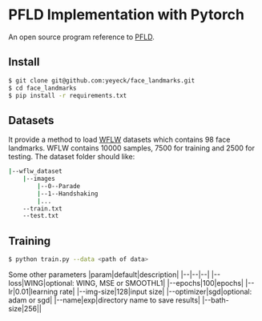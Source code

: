 # PFLD Implementation with Pytorch
An open source program reference to [PFLD](https://arxiv.org/pdf/1902.10859.pdf ).


## Install
```bash
$ git clone git@github.com:yeyeck/face_landmarks.git
$ cd face_landmarks
$ pip install -r requirements.txt
```
## Datasets
It provide a method to load [WFLW](https://wywu.github.io/projects/LAB/WFLW.html) datasets which contains 98 face landmarks. WFLW contains 10000 samples, 7500 for training and 2500 for testing. The dataset folder should like:
```bash
|--wflw_dataset
    |--images
        |--0--Parade
        |--1--Handshaking
        |...
    --train.txt
    --test.txt
```

## Training
```bash
$ python train.py --data <path of data>
```
Some other parameters
|param|default|description|
|--|--|--|
|--loss|WING|optional: WING, MSE or SMOOTHL1|
|--epochs|100|epochs|
|--lr|0.01|learning rate|
|--img-size|128|input size|
|--optimizer|sgd|optional: adam or sgd|
|--name|exp|directory name to save results|
|--bath-size|256||